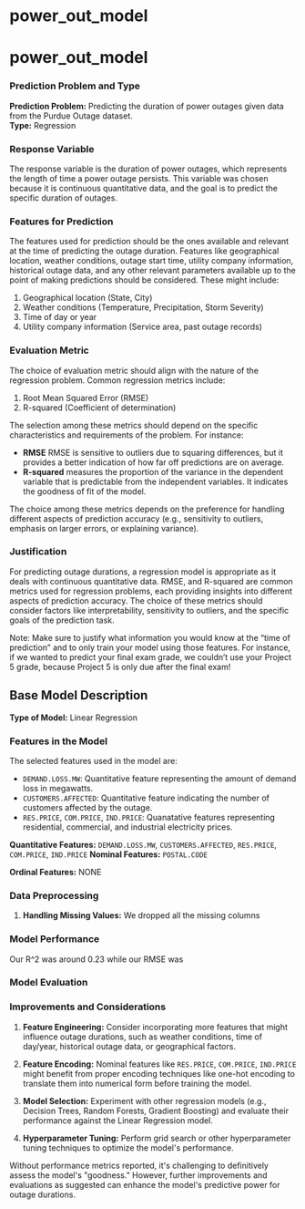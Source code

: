 # power_out_model


# power_out_model

### Prediction Problem and Type

**Prediction Problem:** Predicting the duration of power outages given data from the Purdue Outage dataset.  
**Type:** Regression

### Response Variable

The response variable is the duration of power outages, which represents the length of time a power outage persists. This variable was chosen because it is continuous quantitative data, and the goal is to predict the specific duration of outages.

### Features for Prediction

The features used for prediction should be the ones available and relevant at the time of predicting the outage duration. Features like geographical location, weather conditions, outage start time, utility company information, historical outage data, and any other relevant parameters available up to the point of making predictions should be considered. These might include:

1. Geographical location (State, City)
2. Weather conditions (Temperature, Precipitation, Storm Severity)
3. Time of day or year
4. Utility company information (Service area, past outage records)

### Evaluation Metric

The choice of evaluation metric should align with the nature of the regression problem. Common regression metrics include:


1. Root Mean Squared Error (RMSE)
2. R-squared (Coefficient of determination)

The selection among these metrics should depend on the specific characteristics and requirements of the problem. For instance:

- **RMSE** RMSE is sensitive to outliers due to squaring differences, but it provides a better indication of how far off predictions are on average.
- **R-squared** measures the proportion of the variance in the dependent variable that is predictable from the independent variables. It indicates the goodness of fit of the model.

The choice among these metrics depends on the preference for handling different aspects of prediction accuracy (e.g., sensitivity to outliers, emphasis on larger errors, or explaining variance).

### Justification

For predicting outage durations, a regression model is appropriate as it deals with continuous quantitative data. RMSE, and R-squared are common metrics used for regression problems, each providing insights into different aspects of prediction accuracy. The choice of these metrics should consider factors like interpretability, sensitivity to outliers, and the specific goals of the prediction task.


Note: Make sure to justify what information you would know at the “time of prediction” and to only train your model using those features. For instance, if we wanted to predict your final exam grade, we couldn’t use your Project 5 grade, because Project 5 is only due after the final exam!



## Base Model Description

**Type of Model:** Linear Regression

### Features in the Model

The selected features used in the model are:
- `DEMAND.LOSS.MW`: Quantitative feature representing the amount of demand loss in megawatts.
- `CUSTOMERS.AFFECTED`: Quantitative feature indicating the number of customers affected by the outage.
- `RES.PRICE`, `COM.PRICE`, `IND.PRICE`: Quanatative features representing residential, commercial, and industrial electricity prices.

**Quantitative Features:** `DEMAND.LOSS.MW`, `CUSTOMERS.AFFECTED`, `RES.PRICE`, `COM.PRICE`, `IND.PRICE`
**Nominal Features:** `POSTAL.CODE`

**Ordinal Features:** NONE

### Data Preprocessing

1. **Handling Missing Values:** We dropped all the missing columns
### Model Performance

Our R^2 was around 0.23 while our RMSE was 
<!-- The performance of the model is evaluated using Mean Squared Error (MSE) as a metric. However, the code provided doesn't calculate or report the performance metrics like MSE. To evaluate the model's performance, it's necessary to compute metrics like MSE on the test set (`y_test` and `y_pred`). -->

### Model Evaluation

<!-- To assess the model's "goodness," we need to compare its performance metrics (such as MSE) against a baseline or other models. A "good" model should demonstrate lower MSE, indicating better accuracy in predicting outage durations. -->

### Improvements and Considerations

1. **Feature Engineering:** Consider incorporating more features that might influence outage durations, such as weather conditions, time of day/year, historical outage data, or geographical factors.
  
2. **Feature Encoding:** Nominal features like `RES.PRICE`, `COM.PRICE`, `IND.PRICE` might benefit from proper encoding techniques like one-hot encoding to translate them into numerical form before training the model.

3. **Model Selection:** Experiment with other regression models (e.g., Decision Trees, Random Forests, Gradient Boosting) and evaluate their performance against the Linear Regression model.

4. **Hyperparameter Tuning:** Perform grid search or other hyperparameter tuning techniques to optimize the model's performance.

Without performance metrics reported, it's challenging to definitively assess the model's "goodness." However, further improvements and evaluations as suggested can enhance the model's predictive power for outage durations.


